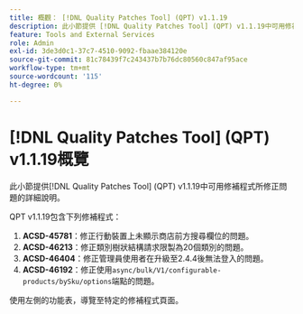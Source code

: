```yaml
---
title: 概觀： [!DNL Quality Patches Tool] (QPT) v1.1.19
description: 此小節提供 [!DNL Quality Patches Tool] (QPT) v1.1.19中可用修補程式所修正問題的詳細說明。
feature: Tools and External Services
role: Admin
exl-id: 3de3d0c1-37c7-4510-9092-fbaae384120e
source-git-commit: 81c78439f7c243437b7b76dc80560c847af95ace
workflow-type: tm+mt
source-wordcount: '115'
ht-degree: 0%

---
```


# [!DNL Quality Patches Tool] (QPT) v1.1.19概覽

此小節提供[!DNL Quality Patches Tool] (QPT) v1.1.19中可用修補程式所修正問題的詳細說明。

QPT v1.1.19包含下列修補程式：

1. **ACSD-45781**：修正行動裝置上未顯示商店前方搜尋欄位的問題。
1. **ACSD-46213**：修正類別樹狀結構請求限製為20個類別的問題。
1. **ACSD-46404**：修正管理員使用者在升級至2.4.4後無法登入的問題。
1. **ACSD-46192**：修正使用`async/bulk/V1/configurable-products/bySku/options`端點的問題。

使用左側的功能表，導覽至特定的修補程式頁面。
